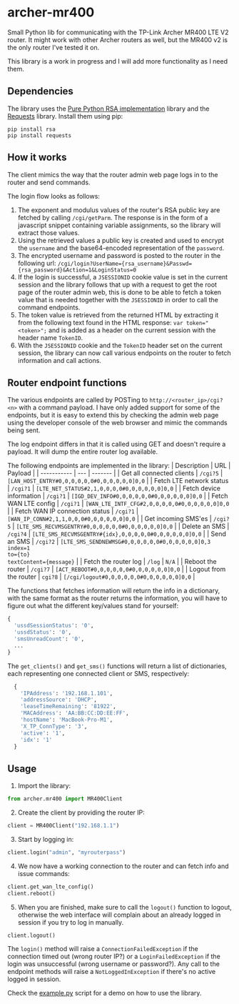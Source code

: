 # archer-mr400
Small Python lib for communicating with the TP-Link Archer MR400 LTE V2 router. It might work with other Archer routers as well, but the MR400 v2 is the only router I've tested it on.

This library is a work in progress and I will add more functionality as I need them.

## Dependencies
The library uses the [Pure Python RSA implementation](https://pypi.org/project/rsa/) library and the [Requests](https://pypi.org/project/requests/) library. Install them using pip:
```
pip install rsa
pip install requests
```

## How it works
The client mimics the way that the router admin web page logs in to the router and send commands. 

The login flow looks as follows:

1. The exponent and modulus values of the router's RSA public key are fetched by calling `/cgi/getParm`. The response is in the form of a javascript snippet containing variable assignments, so the library will extract those values. 
2. Using the retrieved values a public key is created and used to encrypt the `username` and the base64-encoded representation of the `password`.
3. The encrypted username and password is posted to the router in the following url: `/cgi/login?UserName={rsa_username}&Passwd={rsa_password}&Action=1&LoginStatus=0`
4. If the login is successful, a `JSESSIONID` cookie value is set in the current session and the library follows that up with a request to get the root page of the router admin web, this is done to be able to fetch a token value that is needed together with the `JSESSIONID` in order to call the command endpoints.
5. The token value is retrieved from the returned HTML by extracting it from the following text found in the HTML response: `var token="<token>";` and is added as a header on the current session with the header name `TokenID`.
6. With the `JSESSIONID` cookie and the `TokenID` header set on the current session, the library can now call various endpoints on the router to fetch information and call actions.

## Router endpoint functions
The various endpoints are called by POSTing to `http://<router_ip>/cgi?<n>` with a command payload. I have only added support for some of the endpoints, but it is easy to extend this by checking the admin web page using the developer console of the web browser and mimic the commands being sent.

The log endpoint differs in that it is called using GET and doesn't require a payload. It will dump the entire router log available.

The following endpoints are implemented in the library:
| Description | URL | Payload |
| ----------- | --- | ------- |
| Get all connected clients | `/cgi?5` | `[LAN_HOST_ENTRY#0,0,0,0,0,0#0,0,0,0,0,0]0,0` |
| Fetch LTE network status | `/cgi?1` | `[LTE_NET_STATUS#2,1,0,0,0,0#0,0,0,0,0,0]0,0` |
| Fetch device information | `/cgi?1` | `[IGD_DEV_INFO#0,0,0,0,0,0#0,0,0,0,0,0]0,0` |
| Fetch WAN LTE config | `/cgi?1` | `[WAN_LTE_INTF_CFG#2,0,0,0,0,0#0,0,0,0,0,0]0,0` |
| Fetch WAN IP connection status | `/cgi?1` | `[WAN_IP_CONN#2,1,1,0,0,0#0,0,0,0,0,0]0,0` |
| Get incoming SMS'es | `/cgi?5` | `[LTE_SMS_RECVMSGENTRY#0,0,0,0,0,0#0,0,0,0,0,0]0,0` |
| Delete an SMS | `/cgi?4` | `[LTE_SMS_RECVMSGENTRY#{idx},0,0,0,0,0#0,0,0,0,0,0]0,0` |
| Send an SMS | `/cgi?2` | `[LTE_SMS_SENDNEWMSG#0,0,0,0,0,0#0,0,0,0,0,0]0,3`<br />`index=1`<br />`to={to}`<br />`textContent={message}` |
| Fetch the router log | `/log` | `N/A` |
| Reboot the router | `/cgi?7` | `[ACT_REBOOT#0,0,0,0,0,0#0,0,0,0,0,0]0,0` |
| Logout from the router | `cgi?8` | `[/cgi/logout#0,0,0,0,0,0#0,0,0,0,0,0]0,0` |

The functions that fetches information will return the info in a dictionary, with the same format as the router returns the information, you will have to figure out what the different key/values stand for yourself:
```python
{
  'ussdSessionStatus': '0',
  'ussdStatus': '0',
  'smsUnreadCount': '0',
  ...
}
```

The `get_clients()` and `get_sms()` functions will return a list of dictionaries, each representing one connected client or SMS, respectively:
```python
  {
    'IPAddress': '192.168.1.101',
    'addressSource': 'DHCP',
    'leaseTimeRemaining': '81922',
    'MACAddress': 'AA:BB:CC:DD:EE:FF',
    'hostName': 'MacBook-Pro-M1',
    'X_TP_ConnType': '3',
    'active': '1',
    'idx': '1'
  }
```

## Usage
1. Import the library:
```python
from archer.mr400 import MR400Client
```
2. Create the client by providing the router IP:
```python
client = MR400Client("192.168.1.1")
```
3. Start by logging in:
```python
client.login("admin", "myrouterpass")
```
4. We now have a working connection to the router and can fetch info and issue commands:
```python
client.get_wan_lte_config()
client.reboot()
```
5. When you are finished, make sure to call the `logout()` function to logout, otherwise the web interface will complain about an already logged in session if you try to log in manually.
```python
client.logout()
```

The `login()` method will raise a `ConnectionFailedException` if the connection timed out (wrong router IP?) or a `LoginFailedException` if the login was unsuccessful (wrong username or password?). Any call to the endpoint methods will raise a `NotLoggedInException` if there's no active logged in session.

Check the [example.py](example.py) script for a demo on how to use the library.
